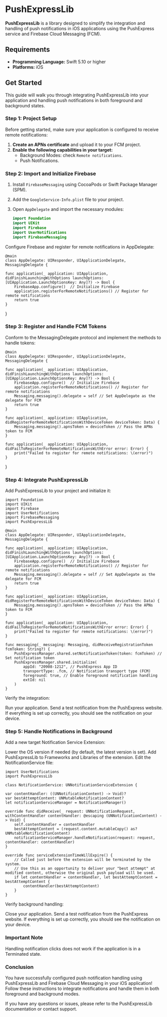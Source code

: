 # PushExpressLib

**PushExpressLib** is a library designed to simplify the integration and handling of push notifications in iOS applications using the PushExpress service and Firebase Cloud Messaging (FCM).

## Requirements

- **Programming Language:** Swift 5.10 or higher
- **Platforms:** iOS

## Get Started

This guide will walk you through integrating PushExpressLib into your application and handling push notifications in both foreground and background states.

### Step 1: Project Setup

Before getting started, make sure your application is configured to receive remote notifications:

1. **Create an APNs certificate** and upload it to your FCM project.
2. **Enable the following capabilities in your target:**
   - Background Modes: check `Remote notifications`.
   - Push Notifications.

### Step 2: Import and Initialize Firebase

1. Install `FirebaseMessaging` using CocoaPods or Swift Package Manager (SPM).
2. Add the `GoogleService-Info.plist` file to your project.

3. Open `AppDelegate` and import the necessary modules:

   ```swift
   import Foundation
   import UIKit
   import Firebase
   import UserNotifications
   import FirebaseMessaging
Configure Firebase and register for remote notifications in AppDelegate:


    @main
    class AppDelegate: UIResponder, UIApplicationDelegate,          MessagingDelegate {
    
    func application(_ application: UIApplication, didFinishLaunchingWithOptions launchOptions: [UIApplication.LaunchOptionsKey: Any]?) -> Bool {
        FirebaseApp.configure()  // Initialize Firebase
        application.registerForRemoteNotifications() // Register for remote notifications
        return true
    }
}
### Step 3: Register and Handle FCM Tokens
Conform to the MessagingDelegate protocol and implement the methods to handle tokens:


    @main
    class AppDelegate: UIResponder, UIApplicationDelegate,  MessagingDelegate {
    
    func application(_ application: UIApplication, didFinishLaunchingWithOptions launchOptions: [UIApplication.LaunchOptionsKey: Any]?) -> Bool {
        FirebaseApp.configure()  // Initialize Firebase
        application.registerForRemoteNotifications() // Register for remote notifications
        Messaging.messaging().delegate = self // Set AppDelegate as the delegate for FCM
        return true
    }
    
    func application(_ application: UIApplication, didRegisterForRemoteNotificationsWithDeviceToken deviceToken: Data) {
        Messaging.messaging().apnsToken = deviceToken // Pass the APNs token to FCM
    }
    
    func application(_ application: UIApplication, didFailToRegisterForRemoteNotificationsWithError error: Error) {
        print("Failed to register for remote notifications: \(error)")
    }
}
### Step 4: Integrate PushExpressLib
Add PushExpressLib to your project and initialize it:


    import Foundation
    import UIKit
    import Firebase
    import UserNotifications
    import FirebaseMessaging
    import PushExpressLib

    @main
    class AppDelegate: UIResponder, UIApplicationDelegate, MessagingDelegate {
    
    func application(_ application: UIApplication, didFinishLaunchingWithOptions launchOptions: [UIApplication.LaunchOptionsKey: Any]?) -> Bool {
        FirebaseApp.configure()  // Initialize Firebase
        application.registerForRemoteNotifications() // Register for remote notifications
        Messaging.messaging().delegate = self // Set AppDelegate as the delegate for FCM
        return true
    }
    
    func application(_ application: UIApplication, didRegisterForRemoteNotificationsWithDeviceToken deviceToken: Data) {
        Messaging.messaging().apnsToken = deviceToken // Pass the APNs token to FCM
    }
    
    func application(_ application: UIApplication, didFailToRegisterForRemoteNotificationsWithError error: Error) {
        print("Failed to register for remote notifications: \(error)")
    }

    func messaging(_ messaging: Messaging, didReceiveRegistrationToken fcmToken: String?) {
        PushExpressManager.shared.setNotificationToken(token: fcmToken) // Set notification token
        PushExpressManager.shared.initialize(
            appId: "20908-1212", // PushExpress App ID
            transportType: .fcm, // Notification transport type (FCM)
            foreground: true, // Enable foreground notification handling
            extId: nil
        )
    }

Verify the integration:

Run your application.
Send a test notification from the PushExpress website. If everything is set up correctly, you should see the notification on your device.
### Step 5: Handle Notifications in Background
Add a new target Notification Service Extension:

Lower the OS version if needed (by default, the latest version is set).
Add PushExpressLib to Frameworks and Libraries of the extension.
Edit the NotificationService file:


    import UserNotifications
    import PushExpressLib

    class NotificationService: UNNotificationServiceExtension {

    var contentHandler: ((UNNotificationContent) -> Void)?
    var bestAttemptContent: UNMutableNotificationContent?
    let notificationServiceManager = NotificationManager()

    override func didReceive(_ request: UNNotificationRequest, withContentHandler contentHandler: @escaping (UNNotificationContent) -> Void) {
        self.contentHandler = contentHandler
        bestAttemptContent = (request.content.mutableCopy() as? UNMutableNotificationContent)
        notificationServiceManager.handleNotification(request: request, contentHandler: contentHandler)
    }
    
    override func serviceExtensionTimeWillExpire() {
        // Called just before the extension will be terminated by the system.
        // Use this as an opportunity to deliver your "best attempt" at modified content, otherwise the original push payload will be used.
        if let contentHandler = contentHandler, let bestAttemptContent = bestAttemptContent {
            contentHandler(bestAttemptContent)
        }
    }
Verify background handling:

Close your application.
Send a test notification from the PushExpress website. If everything is set up correctly, you should see the notification on your device.
### Important Note
Handling notification clicks does not work if the application is in a Terminated state. 

### Conclusion
You have successfully configured push notification handling using PushExpressLib and Firebase Cloud Messaging in your iOS application! Follow these instructions to integrate notifications and handle them in both foreground and background modes.

If you have any questions or issues, please refer to the PushExpressLib documentation or contact support.

